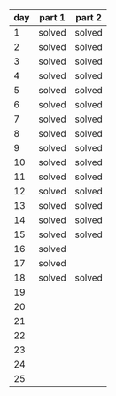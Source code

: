 | day | part 1 | part 2 |
|-----|--------|--------|
| 1   | solved | solved |
| 2   | solved | solved |
| 3   | solved | solved |
| 4   | solved | solved |
| 5   | solved | solved |
| 6   | solved | solved |
| 7   | solved | solved |
| 8   | solved | solved |
| 9   | solved | solved |
| 10  | solved | solved |
| 11  | solved | solved |
| 12  | solved | solved |
| 13  | solved | solved |
| 14  | solved | solved |
| 15  | solved | solved |
| 16  | solved |        |
| 17  | solved |        |
| 18  | solved | solved |
| 19  |        |        |
| 20  |        |        |
| 21  |        |        |
| 22  |        |        |
| 23  |        |        |
| 24  |        |        |
| 25  |        |        |